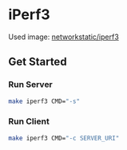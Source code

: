 # iPerf3

Used image:
[networkstatic/iperf3](https://hub.docker.com/r/networkstatic/iperf3)

## Get Started

### Run Server

```bash
make iperf3 CMD="-s"
```

### Run Client

```bash
make iperf3 CMD="-c SERVER_URI"
```
